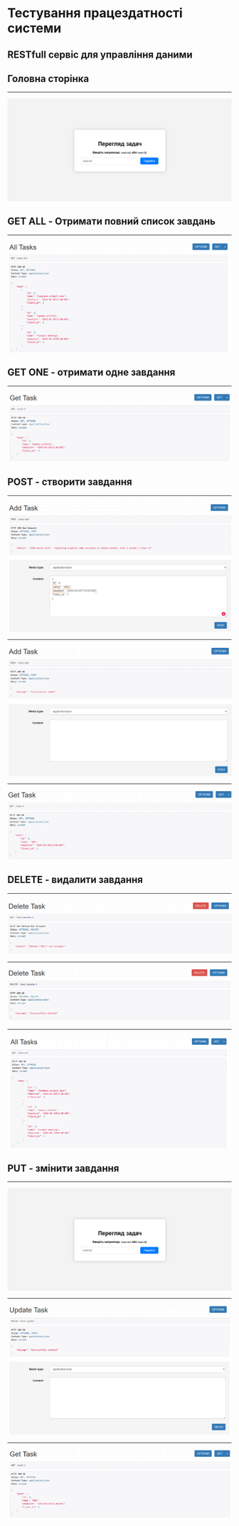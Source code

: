 # Тестування працездатності системи

## RESTfull сервіс для управління даними
## Головна сторінка
---
<center>
  
![Діаграма](1.png)

</center>

## GET ALL - Отримати повний список завдань
---
<center>
  
![Діаграма](2.png)

</center>

## GET ONE - отримати одне завдання
---
<center>
  
![Діаграма](3.png)

</center>

## POST - створити завдання
---
<center>
  
![Діаграма](4.png)

---
![Діаграма](5.png)

---
![Діаграма](6.png)

</center>

## DELETE - видалити завдання
---
<center>
  
![Діаграма](7.png)

---
![Діаграма](8.png)

---
![Діаграма](9.png)

</center>

## PUT - змінити завдання
---
<center>
  
![Діаграма](1.png)

---
![Діаграма](11.png)

---
![Діаграма](12.png)

</center>
